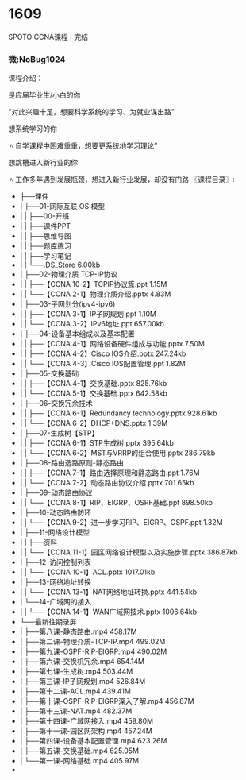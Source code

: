 # 1609
SPOTO CCNA课程 | 完结
### 微:NoBug1024 


课程介绍：

是应届毕业生/小白的你

"对此兴趣十足，想要科学系统的学习、为就业谋出路"

想系统学习的你

〃自学课程中困难重重，想要更系统地学习理论”

想跳槽进入新行业的你

〃工作多年遇到发展瓶颈，想进入新行业发展，却没有门路
〖课程目录〗:

- ├──课件  
- |   ├──01-网际互联 OSI模型  
- |   |   ├──00-开班  
- |   |   ├──课件PPT  
- |   |   ├──思维导图  
- |   |   ├──题库练习  
- |   |   ├──学习笔记  
- |   |   └──.DS_Store  6.00kb
- |   ├──02-物理介质 TCP-IP协议  
- |   |   ├──【CCNA 10-2】TCPIP协议簇.ppt  1.15M
- |   |   └──【CCNA 2-1】物理介质介绍.pptx  4.83M
- |   ├──03-子网划分(ipv4-ipv6)  
- |   |   ├──【CCNA 3-1】IP子网规划.ppt  1.10M
- |   |   └──【CCNA 3-2】IPv6地址.ppt  657.00kb
- |   ├──04-设备基本组成以及基本配置  
- |   |   ├──【CCNA 4-1】网络设备硬件组成与功能.pptx  7.50M
- |   |   ├──【CCNA 4-2】Cisco IOS介绍.pptx  247.24kb
- |   |   └──【CCNA 4-3】Cisco IOS配置管理.ppt  1.82M
- |   ├──05-交换基础  
- |   |   ├──【CCNA 4-1】交换基础.pptx  825.76kb
- |   |   └──【CCNA 5-1】交换基础.pptx  642.58kb
- |   ├──06-交换冗余技术  
- |   |   ├──【CCNA 6-1】Redundancy technology.pptx  928.61kb
- |   |   └──【CCNA 6-2】DHCP+DNS.pptx  1.39M
- |   ├──07-生成树【STP】  
- |   |   ├──【CCNA 6-1】STP生成树.pptx  395.64kb
- |   |   └──【CCNA 6-2】MST与VRRP的组合使用.pptx  286.79kb
- |   ├──08-路由选路原则-静态路由  
- |   |   ├──【CCNA 7-1】路由选择原理和静态路由.ppt  1.76M
- |   |   └──【CCNA 7-2】动态路由协议介绍.pptx  701.65kb
- |   ├──09-动态路由协议  
- |   |   └──【CCNA 8-1】RIP、EIGRP、OSPF基础.ppt  898.50kb
- |   ├──10-动态路由防环  
- |   |   └──【CCNA 9-2】进一步学习RIP、EIGRP、OSPF.ppt  1.32M
- |   ├──11-网络设计模型  
- |   |   ├──资料  
- |   |   └──【CCNA 11-1】园区网络设计模型以及实施步骤.pptx  386.87kb
- |   ├──12-访问控制列表  
- |   |   └──【CCNA 10-1】ACL.pptx  1017.01kb
- |   ├──13-网络地址转换  
- |   |   └──【CCNA 13-1】NAT网络地址转换.pptx  441.54kb
- |   └──14-广域网的接入  
- |   |   └──【CCNA 14-1】WAN广域网技术.pptx  1006.64kb
- └──最新往期录屏  
- |   ├──第八课-静态路由.mp4  458.17M
- |   ├──第二课-物理介质-TCP-IP.mp4  499.02M
- |   ├──第九课-OSPF-RIP-EIGRP.mp4  490.02M
- |   ├──第六课-交换机冗余.mp4  654.14M
- |   ├──第七课-生成树.mp4  503.44M
- |   ├──第三课-IP子网规划.mp4  526.84M
- |   ├──第十二课-ACL.mp4  439.41M
- |   ├──第十课-OSPF-RIP-EIGRP深入了解.mp4  456.87M
- |   ├──第十三课-NAT.mp4  482.37M
- |   ├──第十四课-广域网接入.mp4  459.80M
- |   ├──第十一课-园区网架构.mp4  457.24M
- |   ├──第四课-设备基本配置管理.mp4  623.26M
- |   ├──第五课-交换基础.mp4  625.05M
- |   └──第一课-网络基础.mp4  405.97M
- 

